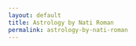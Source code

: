 ```yaml
---
layout: default
title: Astrology by Nati Roman
permalink: astrology-by-nati-roman
---
```

<!-- Add an essay or interpretive material below this line,
using HTML or markdown.  Do not modify this file above this line -->
